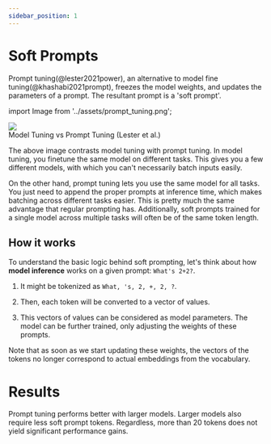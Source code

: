 ```yaml
---
sidebar_position: 1
---
```


# Soft Prompts

Prompt tuning(@lester2021power), an alternative to model fine tuning(@khashabi2021prompt), freezes the model weights, and updates the parameters of a prompt. The resultant prompt is a 'soft prompt'.


import Image from '../assets/prompt_tuning.png';

<div style={{textAlign: 'center'}}>
  <img src={Image} style={{width: "500px"}} />
</div>

<div style={{textAlign: 'center'}}>
Model Tuning vs Prompt Tuning (Lester et al.)
</div>

The above image contrasts model tuning with prompt tuning. 
In model tuning, you finetune the same model on different tasks. This gives you
a few different models, with which you can't necessarily batch inputs easily.

On the other hand, prompt tuning lets you use the same model for all tasks. You 
just need to append the proper prompts at inference time, which makes batching across
different tasks easier. This is pretty much the same advantage that regular prompting
has. Additionally, soft prompts trained for a single model across
multiple tasks will often be of the same token length.

## How it works

To understand the basic logic behind soft prompting, let's think about how **model inference** works
on a given prompt: `What's 2+2?`.

1) It might be tokenized as `What, 's, 2, +, 2, ?`. 

2) Then, each token will be converted to a vector of values.

3) This vectors of values can be considered as model parameters. The model can be further
trained, only adjusting the weights of these prompts.

Note that as soon as we start updating these weights, the vectors of the tokens no
longer correspond to actual embeddings from the vocabulary.

# Results 

Prompt tuning performs better with larger models. Larger models also require less
soft prompt tokens. Regardless, more than 20 tokens does not yield significant performance gains.